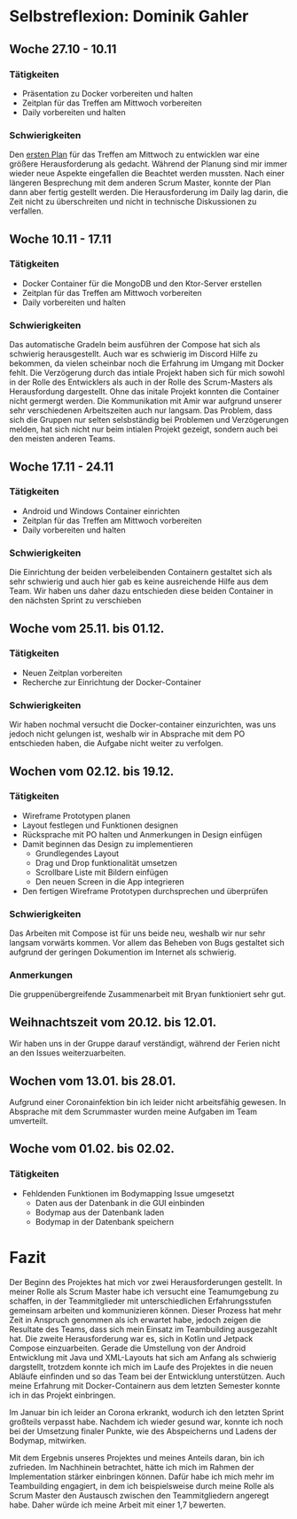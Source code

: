 # Selbstreflexion: Dominik Gahler

## Woche 27.10 - 10.11

### Tätigkeiten

- Präsentation zu Docker vorbereiten und halten
- Zeitplan für das Treffen am Mittwoch vorbereiten
- Daily vorbereiten und halten

### Schwierigkeiten

Den [ersten Plan](https://gitlab.fbi.h-da.de/pse-trapp/findus/-/blob/master/pm/schedules/2021-11-03-notes-Team1.md) für das Treffen am Mittwoch zu entwicklen war eine größere Herausforderung als gedacht. Während der Planung sind mir immer wieder neue Aspekte eingefallen die Beachtet werden mussten. Nach einer längeren Besprechung mit dem anderen Scrum Master, konnte der Plan dann aber fertig gestellt werden.
Die Herausforderung im Daily lag darin, die Zeit nicht zu überschreiten und nicht in technische Diskussionen zu verfallen.

## Woche 10.11 - 17.11

### Tätigkeiten

- Docker Container für die MongoDB und den Ktor-Server erstellen
- Zeitplan für das Treffen am Mittwoch vorbereiten
- Daily vorbereiten und halten

### Schwierigkeiten

Das automatische Gradeln beim ausführen der Compose hat sich als schwierig herausgestellt. Auch war es schwierig im Discord Hilfe zu bekommen, da vielen scheinbar noch die Erfahrung im Umgang mit Docker fehlt.
Die Verzögerung durch das intiale Projekt haben sich für mich sowohl in der Rolle des Entwicklers als auch in der Rolle des Scrum-Masters als Herausfordung dargestellt. Ohne das initale Projekt konnten die Container nicht germergt werden. Die Kommunikation mit Amir war aufgrund unserer sehr verschiedenen Arbeitszeiten auch nur langsam. Das Problem, dass sich die Gruppen nur selten selsbständig bei Problemen und Verzögerungen melden, hat sich nicht nur beim intialen Projekt gezeigt, sondern auch bei den meisten anderen Teams.

## Woche 17.11 - 24.11

### Tätigkeiten

- Android und Windows Container einrichten
- Zeitplan für das Treffen am Mittwoch vorbereiten
- Daily vorbereiten und halten

### Schwierigkeiten

Die Einrichtung der beiden verbeleibenden Containern gestaltet sich als sehr schwierig und auch hier gab es keine ausreichende Hilfe aus dem Team. Wir haben uns daher dazu entschieden diese beiden Container in den nächsten Sprint zu verschieben

## Woche vom 25.11. bis 01.12.

### Tätigkeiten

- Neuen Zeitplan vorbereiten
- Recherche zur Einrichtung der Docker-Container

### Schwierigkeiten

Wir haben nochmal versucht die Docker-container einzurichten, was uns jedoch nicht gelungen ist, weshalb wir in Absprache mit dem PO entschieden haben, die Aufgabe nicht weiter zu verfolgen. 

## Wochen vom 02.12. bis 19.12.

### Tätigkeiten

- Wireframe Prototypen planen
- Layout festlegen und Funktionen designen
- Rücksprache mit PO halten und Anmerkungen in Design einfügen
- Damit beginnen das Design zu implementieren
    - Grundlegendes Layout
    - Drag und Drop funktionalität umsetzen
    - Scrollbare Liste mit Bildern einfügen
    - Den neuen Screen in die App integrieren 
- Den fertigen Wireframe Prototypen durchsprechen und überprüfen

### Schwierigkeiten

Das Arbeiten mit Compose ist für uns beide neu, weshalb wir nur sehr langsam vorwärts kommen. Vor allem das Beheben von Bugs gestaltet sich aufgrund der geringen Dokumention im Internet als schwierig. 

### Anmerkungen

Die gruppenübergreifende Zusammenarbeit mit Bryan funktioniert sehr gut.

## Weihnachtszeit vom 20.12. bis 12.01.

Wir haben uns in der Gruppe darauf verständigt, während der Ferien nicht an den Issues weiterzuarbeiten.

## Wochen vom 13.01. bis 28.01.

Aufgrund einer Coronainfektion bin ich leider nicht arbeitsfähig gewesen. In Absprache mit dem Scrummaster wurden meine Aufgaben im Team umverteilt.

## Woche vom 01.02. bis 02.02.

### Tätigkeiten

- Fehldenden Funktionen im Bodymapping Issue umgesetzt
    - Daten aus der Datenbank in die GUI einbinden
    - Bodymap aus der Datenbank laden
    - Bodymap in der Datenbank speichern 


# Fazit

Der Beginn des Projektes hat mich vor zwei Herausforderungen gestellt. In meiner Rolle als Scrum Master habe ich versucht eine Teamumgebung zu schaffen, in der Teammitglieder mit unterschiedlichen Erfahrungsstufen gemeinsam arbeiten und kommunizieren können. Dieser Prozess hat mehr Zeit in Anspruch genommen als ich erwartet habe, jedoch zeigen die Resultate des Teams, dass sich mein Einsatz im Teambuilding ausgezahlt hat. Die zweite Herausforderung war es, sich in Kotlin und Jetpack Compose einzuarbeiten. Gerade die Umstellung von der Android Entwicklung mit Java und XML-Layouts hat sich am Anfang als schwierig dargstellt, trotzdem konnte ich mich im Laufe des Projektes in die neuen Abläufe einfinden und so das Team bei der Entwicklung unterstützen. Auch meine Erfahrung mit Docker-Containern aus dem letzten Semester konnte ich in das Projekt einbringen. 

Im Januar bin ich leider an Corona erkrankt, wodurch ich den letzten Sprint großteils verpasst habe. Nachdem ich wieder gesund war, konnte ich noch bei der Umsetzung finaler Punkte, wie des Abspeicherns und Ladens der Bodymap, mitwirken.

Mit dem Ergebnis unseres Projektes und meines Anteils daran, bin ich zufrieden. Im Nachhinein betrachtet, hätte ich mich im Rahmen der Implementation stärker einbringen können. Dafür habe ich mich mehr im Teambuilding engagiert, in dem ich beispielsweise durch meine Rolle als Scrum Master den Austausch zwischen den Teammitgliedern angeregt habe. Daher würde ich meine Arbeit mit einer 1,7 bewerten.



